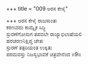 +++
title = "009 ಅರಸ ಕೇಳೈ"

+++
ಅರಸ ಕೇಳೈ ರಾಜಸಾಂತಃ  
ಕರಣವದು ಕಾಮ್ಯೈಕ ಸಿದ್ಧಿ  
ಸ್ಫುರಣೆಗೋಸುಗ ತಪವಲೇ ರಾಜ್ಯಾಭಿಲಾಷೆಯಲಿ   
ಹರಚರಣನಿಕ್ಷಿಪ್ತ ಚೇತಃ  
ಸ್ಫುರಣೆ ತತ್ಪರಿಯಂತ ಉಕ್ಕಿತು   
ಪರಮವಸ್ತು ನಿಜಸ್ವಭಾವಕೆ ಚಿತ್ರವೇನೆಂದ     ॥9॥
